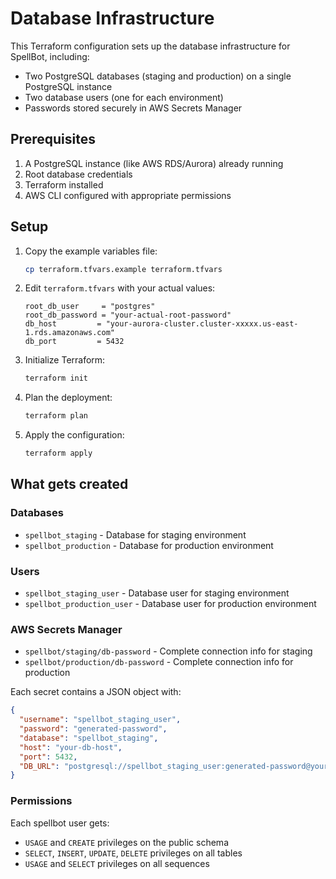 # Database Infrastructure

This Terraform configuration sets up the database infrastructure for SpellBot, including:

- Two PostgreSQL databases (staging and production) on a single PostgreSQL instance
- Two database users (one for each environment)
- Passwords stored securely in AWS Secrets Manager

## Prerequisites

1. A PostgreSQL instance (like AWS RDS/Aurora) already running
2. Root database credentials
3. Terraform installed
4. AWS CLI configured with appropriate permissions

## Setup

1. Copy the example variables file:

   ```bash
   cp terraform.tfvars.example terraform.tfvars
   ```

2. Edit `terraform.tfvars` with your actual values:

   ```hcl
   root_db_user     = "postgres"
   root_db_password = "your-actual-root-password"
   db_host         = "your-aurora-cluster.cluster-xxxxx.us-east-1.rds.amazonaws.com"
   db_port         = 5432
   ```

3. Initialize Terraform:

   ```bash
   terraform init
   ```

4. Plan the deployment:

   ```bash
   terraform plan
   ```

5. Apply the configuration:
   ```bash
   terraform apply
   ```

## What gets created

### Databases

- `spellbot_staging` - Database for staging environment
- `spellbot_production` - Database for production environment

### Users

- `spellbot_staging_user` - Database user for staging environment
- `spellbot_production_user` - Database user for production environment

### AWS Secrets Manager

- `spellbot/staging/db-password` - Complete connection info for staging
- `spellbot/production/db-password` - Complete connection info for production

Each secret contains a JSON object with:

```json
{
  "username": "spellbot_staging_user",
  "password": "generated-password",
  "database": "spellbot_staging",
  "host": "your-db-host",
  "port": 5432,
  "DB_URL": "postgresql://spellbot_staging_user:generated-password@your-db-host:5432/spellbot_staging"
}
```

### Permissions

Each spellbot user gets:

- `USAGE` and `CREATE` privileges on the public schema
- `SELECT`, `INSERT`, `UPDATE`, `DELETE` privileges on all tables
- `USAGE` and `SELECT` privileges on all sequences
